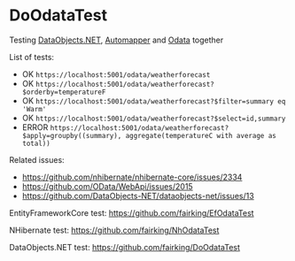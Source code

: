 # DoOdataTest

Testing [DataObjects.NET](https://dataobjects.net/overview.aspx), [Automapper](https://github.com/AutoMapper/AutoMapper) and [Odata](https://github.com/OData/WebApi) together

List of tests:
- OK `https://localhost:5001/odata/weatherforecast`
- OK `https://localhost:5001/odata/weatherforecast?$orderby=temperatureF`
- OK `https://localhost:5001/odata/weatherforecast?$filter=summary eq 'Warm'`
- OK `https://localhost:5001/odata/weatherforecast?$select=id,summary`
- ERROR `https://localhost:5001/odata/weatherforecast?$apply=groupby((summary), aggregate(temperatureC with average as total))`

Related issues: 
- https://github.com/nhibernate/nhibernate-core/issues/2334
- https://github.com/OData/WebApi/issues/2015
- https://github.com/DataObjects-NET/dataobjects-net/issues/13


EntityFrameworkCore test: https://github.com/fairking/EfOdataTest

NHibernate test: https://github.com/fairking/NhOdataTest

DataObjects.NET test: https://github.com/fairking/DoOdataTest
